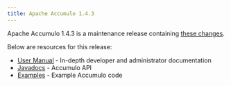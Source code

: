 ```yaml
---
title: Apache Accumulo 1.4.3
---
```


Apache Accumulo 1.4.3 is a maintenance release containing [these changes][changes].

Below are resources for this release:

* [User Manual] - In-depth developer and administrator documentation
* [Javadocs] - Accumulo API
* [Examples] - Example Accumulo code

[changes]: https://github.com/apache/accumulo/blob/1.4.3/CHANGES
[User Manual]: /1.4/accumulo_user_manual.pdf
[Javadocs]: /1.4/apidocs/
[Examples]: /1.4/examples/
